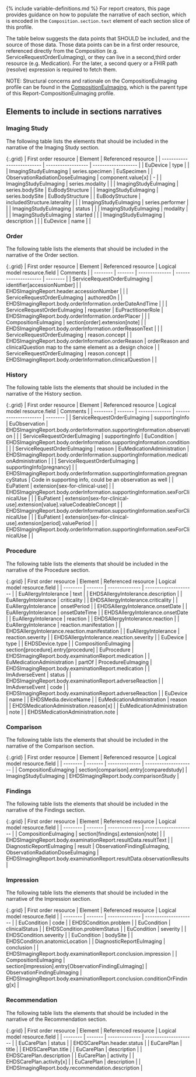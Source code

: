 {% include variable-definitions.md %}
For report creators, this page provides guidance on how to populate the narrative of each section, which is encoded in the `Composition.section.text` element of each section slice of this profile.

The table below suggests the data points that SHOULD be included, and the source of those data. Those data points can be in a first order resource, referenced directly from the Composition (e.g. ServiceRequestOrderEuImaging), or they can live in a second,third order resource (e.g. Medication). For the later, a second query or a FHIR path (resolve) expression is required to fetch them.

NOTE: Structural concerns and rationale on the CompositionEuImaging profile can be found in the [CompositionEuImaging](StructureDefinition-CompositionEuImaging.html), which is the parent type of this Report-CompositionEuImaging profile.

## Elements to include in sections narratives

### Imaging Study

The following table lists the elements that should be included in the narrative of the Imaging Study section.

{:.grid}
| First order resource       | Element            | Referenced resource |
| -------------------------- | ------------------ | ------------------- |
| EuDevice                   | type               |                     |
| ImagingStudyEuImaging             | series.specimen    | EuSpecimen          |
| ObservationRadiationDoseEuImaging | component.value[x] | -                   |
| ImagingStudyEuImaging             | series.modality    |                     |
| ImagingStudyEuImaging             | series.bodySite    | EuBodyStructure     |
| ImagingStudyEuImaging             | series.bodySite    | EuBodyStructure     |
| EuBodyStructure            | includedStructure.laterality |           |
| ImagingStudyEuImaging             | series.performer   |                     |
| ImagingStudyEuImaging             | status             |                     |
| ImagingStudyEuImaging             | modality           |                     |
| ImagingStudyEuImaging             | started            |                     |
| ImagingStudyEuImaging             | description        |                     |
| EuDevice                   | name               |                     |

### Order

The following table lists the elements that should be included in the narrative of the Order section.

{:.grid}
| First order resource | Element | Referenced resource | Logical model resource.field | Comments |
| -------- | ------- | -------------- | --------------------- | -------- |
| ServiceRequestOrderEuImaging | identifier[accessionNumber] |  | EHDSImagingReport.header.accessionNumber |  |
| ServiceRequestOrderEuImaging | authoredOn |  | EHDSImagingReport.body.orderInformation.orderDateAndTime |  |
| ServiceRequestOrderEuImaging | requester | EuPractitionerRole | EHDSImagingReport.body.orderInformation.orderPlacer |  |
| CompositionEuImaging | section[order].extension[note] |  | EHDSImagingReport.body.orderInformation.orderReasonText |  |
| ServiceRequestOrderEuImaging | reason.concept |  | EHDSImagingReport.body.orderInformation.orderReason | orderReason and clinicalQuestion map to the same element as a design choice |
| ServiceRequestOrderEuImaging | reason.concept |  | EHDSImagingReport.body.orderInformation.clinicalQuestion |  |

### History

The following table lists the elements that should be included in the narrative of the History section.

{:.grid}
| First order resource | Element | Referenced resource | Logical model resource.field | Comments |
| -------- | ------- | -------------- | --------------------- | -------- |
| ServiceRequestOrderEuImaging | supportingInfo | EuObservation | EHDSImagingReport.body.orderInformation.supportingInformation.observation |  |
| ServiceRequestOrderEuImaging | supportingInfo | EuCondition | EHDSImagingReport.body.orderInformation.supportingInformation.condition |  |
| ServiceRequestOrderEuImaging | reason | EuMedicationAdministration | EHDSImagingReport.body.orderInformation.supportingInformation.medicationAdministration |  |
| ServiceRequestOrderEuImaging | supportingInfo[pregnancy] |  | EHDSImagingReport.body.orderInformation.supportingInformation.pregnancyStatus | Code in supporting info, could be an observation as well |
| EuPatient | extension[sex-for-clinical-use] |  | EHDSImagingReport.body.orderInformation.supportingInformation.sexForClinicalUse |  |
| EuPatient | extension[sex-for-clinical-use].extension[value].valueCodeableConcept |  | EHDSImagingReport.body.orderInformation.supportingInformation.sexForClinicalUse |  |
| EuPatient | extension[sex-for-clinical-use].extension[period].valuePeriod |  | EHDSImagingReport.body.orderInformation.supportingInformation.sexForClinicalUse |  |

### Procedure

The following table lists the elements that should be included in the narrative of the Procedure section.

{:.grid}
| First order resource | Element | Referenced resource | Logical model resource.field |
| -------- | ------- | -------------- | --------------------- |
| EuAllergyIntolerance | text |  | EHDSAllergyIntolerance.description |
| EuAllergyIntolerance | criticality |  | EHDSAllergyIntolerance.criticality |
| EuAllergyIntolerance | onsetPeriod |  | EHDSAllergyIntolerance.onsetDate |
| EuAllergyIntolerance | onsetDateTime |  | EHDSAllergyIntolerance.onsetDate |
| EuAllergyIntolerance | reaction |  | EHDSAllergyIntolerance.reaction |
| EuAllergyIntolerance | reaction.manifestation |  | EHDSAllergyIntolerance.reaction.manifestation |
| EuAllergyIntolerance | reaction.severity |  | EHDSAllergyIntolerance.reaction.severity |
| EuDevice | type |  | EHDSDevice.type |
| CompositionEuImaging | section[procedure].entry[procedure] | EuProcedure | EHDSImagingReport.body.examinationReport.medication |
| EuMedicationAdministration | partOf | ProcedureEuImaging | EHDSImagingReport.body.examinationReport.medication |
| ImAdverseEvent | status |  | EHDSImagingReport.body.examinationReport.adverseReaction |
| ImAdverseEvent | code |  | EHDSImagingReport.body.examinationReport.adverseReaction |
| EuDevice | name |  | EHDSMedia.deviceName |
| EuMedicationAdministration | reason |  | EHDSMedicationAdministration.reason[x] |
| EuMedicationAdministration | note |  | EHDSMedicationAdministration.note |

### Comparison

The following table lists the elements that should be included in the narrative of the Comparison section.

{:.grid}
| First order resource | Element | Referenced resource | Logical model resource.field |
| -------- | ------- | -------------- | --------------------- |
| CompositionEuImaging | section[comparison].entry[comparedstudy] | ImagingStudyEuImaging | EHDSImagingReport.body.comparisonStudy |

### Findings

The following table lists the elements that should be included in the narrative of the Findings section.

{:.grid}
| First order resource | Element | Referenced resource | Logical model resource.field |
| -------- | ------- | -------------- | --------------------- |
| CompositionEuImaging | section[findings].extension[note] |  | EHDSImagingReport.body.examinationReport.resultData.resultText |
| DiagnosticReportEuImaging | result | ObservationFindingEuImaging, ObservationRadiationDoseEuImaging | EHDSImagingReport.body.examinationReport.resultData.observationResults |

### Impression

The following table lists the elements that should be included in the narrative of the Impression section.

{:.grid}
| First order resource | Element | Referenced resource | Logical model resource.field |
| -------- | ------- | -------------- | --------------------- |
| EuCondition | code |  | EHDSCondition.problem |
| EuCondition | clinicalStatus |  | EHDSCondition.problemStatus |
| EuCondition | severity |  | EHDSCondition.severity |
| EuCondition | bodySite |  | EHDSCondition.anatomicLocation |
| DiagnosticReportEuImaging | conclusion |  | EHDSImagingReport.body.examinationReport.conclusion.impression |
| CompositionEuImaging | section[impression].entry[ObservationFindingEuImaging] | ObservationFindingEuImaging | EHDSImagingReport.body.examinationReport.conclusion.conditionOrFinding[x] |

### Recommendation

The following table lists the elements that should be included in the narrative of the Recommendation section.

{:.grid}
| First order resource | Element | Referenced resource | Logical model resource.field |
| -------- | ------- | -------------- | --------------------- |
| EuCarePlan | status |  | EHDSCarePlan.header.status |
| EuCarePlan | title |  | EHDSCarePlan.title |
| EuCarePlan | description |  | EHDSCarePlan.description |
| EuCarePlan | activity |  | EHDSCarePlan.activity[x] |
| EuCarePlan | description |  | EHDSImagingReport.body.recommendation.description |

